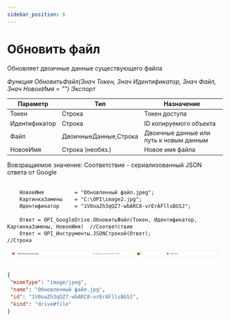 ```yaml
---
sidebar_position: 6
---
```


# Обновить файл
Обновляет двоичные данные существующего файла

*Функция ОбновитьФайл(Знач Токен, Знач Идентификатор, Знач Файл, Знач НовоеИмя = "") Экспорт*

  | Параметр | Тип | Назначение |
  |-|-|-|
  | Токен | Строка | Токен доступа |
  | Идентификатор | Строка | ID копируемого объекта |
  | Файл | ДвоичныеДанные,Строка | Двоичные данные или путь к новым данным |
  | НовоеИмя | Строка (необяз.) | Новое имя файла |
  
  Вовзращаемое значение: Соответствие - сериализованный JSON ответа от Google

```bsl title="Пример кода"

    НовоеИмя          = "Обновленный файл.jpeg";
    КартинкаЗамены    = "C:\OPI\image2.jpg";
    Идентификатор     = "1V0oaZh3qQZ7-wbARC8-vrErAFllsBGSJ";
    
    Ответ = OPI_GoogleDrive.ОбновитьФайл(Токен, Идентификатор, КартинкаЗамены, НовоеИмя)  //Соответствие
    Ответ = OPI_Инструменты.JSONСтрокой(Ответ);                                           //Строка

```

![Результат](img/3.png)

```json title="Результат"

{
 "mimeType": "image/jpeg",
 "name": "Обновленный файл.jpg",
 "id": "1V0oaZh3qQZ7-wbARC8-vrErAFllsBGSJ",
 "kind": "drive#file"
}

```
